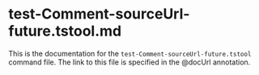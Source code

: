 # test-Comment-sourceUrl-future.tstool.md

This is the documentation for the `test-Comment-sourceUrl-future.tstool` command file.
The link to this file is specified in the @docUrl annotation.
